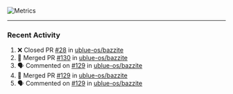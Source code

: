 ![Metrics](https://metrics.lecoq.io/KyleGospo?template=classic&base=header%2C%20activity%2C%20community%2C%20repositories%2C%20metadata&base.indepth=false&base.hireable=false&base.skip=false&config.timezone=America%2FLos_Angeles)

---
### Recent Activity
<!--START_SECTION:activity-->
1. ❌ Closed PR [#28](https://github.com/ublue-os/bazzite/pull/28) in [ublue-os/bazzite](https://github.com/ublue-os/bazzite)
2. 🎉 Merged PR [#130](https://github.com/ublue-os/bazzite/pull/130) in [ublue-os/bazzite](https://github.com/ublue-os/bazzite)
3. 🗣 Commented on [#129](https://github.com/ublue-os/bazzite/pull/129#issuecomment-1672366290) in [ublue-os/bazzite](https://github.com/ublue-os/bazzite)
4. 🎉 Merged PR [#129](https://github.com/ublue-os/bazzite/pull/129) in [ublue-os/bazzite](https://github.com/ublue-os/bazzite)
5. 🗣 Commented on [#129](https://github.com/ublue-os/bazzite/pull/129#issuecomment-1672342956) in [ublue-os/bazzite](https://github.com/ublue-os/bazzite)
<!--END_SECTION:activity-->
